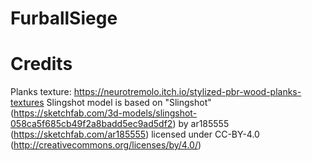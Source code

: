 # FurballSiege

# Credits
Planks texture: https://neurotremolo.itch.io/stylized-pbr-wood-planks-textures
Slingshot model is based on "Slingshot" (https://sketchfab.com/3d-models/slingshot-058ca5f685cb49f2a8badd5ec9ad5df2) by ar185555 (https://sketchfab.com/ar185555) licensed under CC-BY-4.0 (http://creativecommons.org/licenses/by/4.0/)
